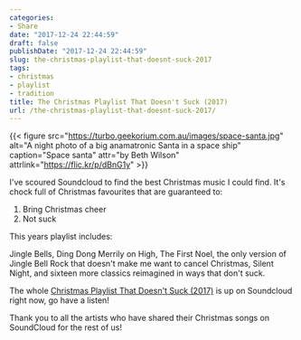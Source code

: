 ```yaml
---
categories:
- Share
date: "2017-12-24 22:44:59"
draft: false
publishDate: "2017-12-24 22:44:59"
slug: the-christmas-playlist-that-doesnt-suck-2017
tags:
- christmas
- playlist
- tradition
title: The Christmas Playlist That Doesn't Suck (2017)
url: /the-christmas-playlist-that-doesnt-suck-2017/
---
```


{{< figure src="https://turbo.geekorium.com.au/images/space-santa.jpg" alt="A night photo of a big anamatronic Santa in a space ship" caption="Space santa" attr="by Beth Wilson" attrlink="https://flic.kr/p/dBnG1y" >}}

I've scoured Soundcloud to find the best Christmas music I could find.
It's chock full of Christmas favourites that are guaranteed to:

1.  Bring Christmas cheer
2.  Not suck

This years playlist includes:

Jingle Bells, Ding Dong Merrily on High, The First Noel, the only
version of Jingle Bell Rock that doesn't make me want to cancel
Christmas, Silent Night, and sixteen more classics reimagined in ways
that don't suck.

The whole [Christmas Playlist That Doesn't Suck (2017)](https://soundcloud.com/screenbeard/sets/christmas-playlist-2017) is up on Soundcloud right now, go have a listen!

Thank you to all the artists who have shared their Christmas songs on
SoundCloud for the rest of us!